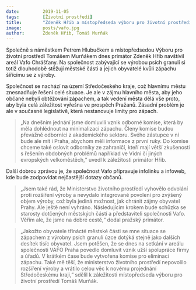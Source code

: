 ```yaml
---
date:         2019-11-05
tags:         [Životní prostředí]
title:        "Zdeněk Hřib a místopředseda výboru pro životní prostředí Tomáš Murňák navštívili továrnu Vafo v Chrášťanech"
image: 	      posts/vafo.jpg
author:       Zdeněk Hřib, Tomáš Murňák
---
```


Společně s náměstkem Petrem Hlubučkem a místopředsedou Výboru pro životní prostředí Tomášem Murňákem dnes primátor Zdeněk Hřib navštívil areál Vafo Chrášťany. Na společnost zabývající se výrobou psích granulí si totiž dlouhodobě stěžují městské části a jejich obyvatelé kvůli zápachu šířícímu se z výroby. 

Společnost se nachází na území Středočeského kraje, což hlavnímu městu znesnadňuje řešení celé situace. Je ale v zájmu hlavního města, aby jeho občané nebyli obtěžování zápachem, a tak vedení města dělá vše proto, aby byla celá záležitost vyřešna ve prospěch Pražanů. Zásadní problém je ale v současné legislativě, která nestanovuje limity pro zápach. 

> „Na dnešním jednání jsme domluvili vznik odborné komise, která by měla dohlédnout na minimalizaci zápachu. Členy komise budou převážně odborníci z akademického sektoru. Svého zástupce v ní bude ale mít i Praha, abychom měli informace z první ruky. Do komise chceme také oslovit odborníky ze zahraničí, kteří mají větší zkušenosti s řešením obdobných problémů například ve Vídni či jiných evropských velkoměstěch,“ uvedl k záležitosti primátor Hřib.

Další dobrou zprávou je, že společnost Vafo připravuje infolinku a infoweb, kde bude zodpovídat nejčastější dotazy občanů.
 
> „Jsem také rád, že Ministerstvo životního prostředí vyhovělo odvolání proti rozšíření výroby a nevydalo integrované povolení pro zvýšený objem výroby, což byla jediná možnost, jak chránit zájmy obyvatel Prahy. Ale ještě není vyhráno. Následujícím krokem bude schůzka se starosty dotčených městských částí a představiteli společnosti Vafo. Věřím ale, že jsme na dobré cestě,“ dodal pražský primátor. 

> „Jakožto obyvatele třinácté městské části se mne situace se zápachem z výrobny psích granulí úzce dotýká stejně jako dalších desítek tisíc obyvatel. Jsem potěšen, že se dnes na setkání v areálu společnosti VAFO Praha povedlo domluvit vznik užší spolupráce firmy a úřadů. V krátkém čase bude vytvořena komise pro eliminaci zápachu. Také mě těší, že ministerstvo životního prostředí nepovolilo rozšíření výroby a vrátilo celou věc k novému projednání Středočeskému kraji,“ sdělil k záležitosti místopředseda výboru pro životní prostředí Tomáš Murňák.


